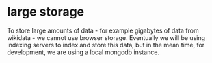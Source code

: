 # large storage

To store large amounts of data - for example gigabytes of data from wikidata - we cannot use browser storage. Eventually we will be using indexing servers to index and store this data, but in the mean time, for development, we are using a local mongodb instance.
